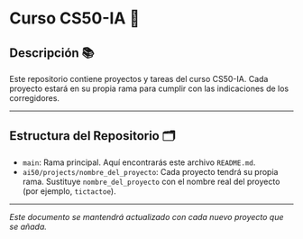 # Curso CS50-IA 🤖

## Descripción 📚

Este repositorio contiene proyectos y tareas del curso CS50-IA. Cada proyecto estará en su propia rama para cumplir con las indicaciones de los corregidores.

---

## Estructura del Repositorio 🗂️

- `main`: Rama principal. Aquí encontrarás este archivo `README.md`.
- `ai50/projects/nombre_del_proyecto`: Cada proyecto tendrá su propia rama. Sustituye `nombre_del_proyecto` con el nombre real del proyecto (por ejemplo, `tictactoe`).

---


_Este documento se mantendrá actualizado con cada nuevo proyecto que se añada._



